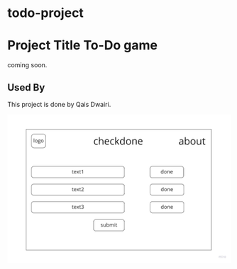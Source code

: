 # todo-project


# Project Title To-Do game

coming soon.


## Used By

This project is done by Qais Dwairi.



![waerframe](image/Low%20Fidelity%20Wireframes%20Template.jpg)

